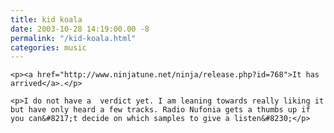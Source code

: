 ```yaml
---
title: kid koala
date: 2003-10-28 14:19:00.00 -8
permalink: "/kid-koala.html"
categories: music
---
```

	<p><a href="http://www.ninjatune.net/ninja/release.php?id=768">It has arrived</a>.</p>

	<p>I do not have a  verdict yet. I am leaning towards really liking it but have only heard a few tracks. Radio Nufonia gets a thumbs up if you can&#8217;t decide on which samples to give a listen&#8230;</p>
